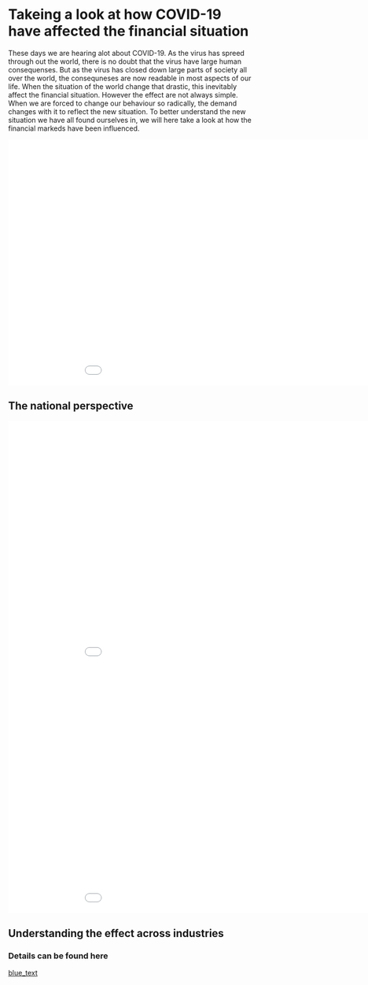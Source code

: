 # Takeing a look at how COVID-19 have affected the financial situation
These days we are hearing alot about COVID-19. As the virus has spreed through out the world, there is no doubt that the virus have large human consequenses. But as the virus has closed down large parts of society all over the world, the consequneses are now readable in most aspects of our life. When the situation of the world change that drastic, this inevitably affect the financial situation. However the effect are not always simple. When we are forced to change our behaviour so radically, the demand changes with it to reflect the new situation. To better understand the new situation we have all found ourselves in, we will here take a look at how the financial markeds have been influenced.

<iframe src="final project/virusWorldMap.html"
    sandbox="allow-same-origin allow-scripts"
    width="1000"
    height="500"
    scrolling="no"
    seamless="seamless"
    frameborder="0">
</iframe>

## The national perspective
<iframe src="final project/national_stock.html"
    sandbox="allow-same-origin allow-scripts"
    width="1000"
    height="500"
    scrolling="no"
    seamless="seamless"
    frameborder="0">
</iframe>

<iframe src="final project/COVID19_Confirmed_Cases.html"
    sandbox="allow-same-origin allow-scripts"
    width="1000"
    height="500"
    scrolling="no"
    seamless="seamless"
    frameborder="0">
</iframe>

## Understanding the effect across industries

### Details can be found here
[blue_text](url_here)
